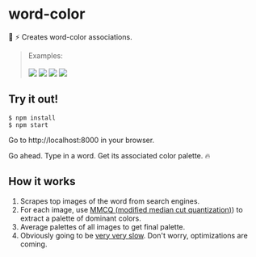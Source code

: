 # word-color

:art: :zap: Creates word-color associations.

> Examples:
<br></br>
<img src='https://github.com/GreenLantern101/word-color/blob/master/pics/_camoflage.PNG'></img>
<img src='https://github.com/GreenLantern101/word-color/blob/master/pics/_coconut.PNG'></img>
<img src='https://github.com/GreenLantern101/word-color/blob/master/pics/_trophy.PNG'></img>
<img src='https://github.com/GreenLantern101/word-color/blob/master/pics/_usflag.PNG'></img>

## Try it out!

```
$ npm install
$ npm start
```
Go to http://localhost:8000 in your browser.

Go ahead. Type in a word. Get its associated color palette. :fire:

## How it works

1. Scrapes top images of the word from search engines.
2. For each image, use [MMCQ (modified median cut quantization)](https://en.wikipedia.org/wiki/Median_cut)) to extract a palette of dominant colors.
3. Average palettes of all images to get final palette.
4. Obviously going to be [very very slow](https://giphy.com/gifs/disneyzootopia-l2JHVUriDGEtWOx0c). Don't worry, optimizations are coming.
